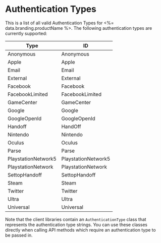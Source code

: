 # Authentication Types

This is a list of all valid Authentication Types for <%= data.branding.productName %>.  The following authentication types are currently supported:

Type | ID
-------- | ---
Anonymous | Anonymous
Apple | Apple
Email | Email
External | External
Facebook | Facebook
FacebookLimited | FacebookLimited
GameCenter | GameCenter
Google | Google
GoogleOpenId | GoogleOpenId
Handoff | HandOff
Nintendo | Nintendo
Oculus | Oculus
Parse | Parse
PlaystationNetwork5 | PlaystationNetwork5
PlaystationNetwork | PlaystationNetwork
SettopHandoff | SettopHandoff
Steam | Steam
Twitter | Twitter
Ultra | Ultra
Universal | Universal

Note that the client libraries contain an `AuthenticationType` class that represents the authentication type strings. You can use these classes directly when calling API methods which require an authentication type to be passed in.
